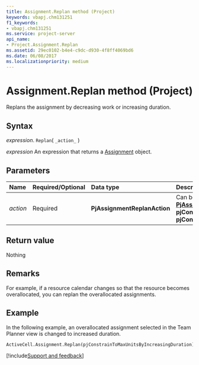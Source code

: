 ```yaml
---
title: Assignment.Replan method (Project)
keywords: vbapj.chm131251
f1_keywords:
- vbapj.chm131251
ms.service: project-server
api_name:
- Project.Assignment.Replan
ms.assetid: 29ec0102-b4e4-c9dc-d930-4f8ff4069bd6
ms.date: 06/08/2017
ms.localizationpriority: medium
---
```



# Assignment.Replan method (Project)

Replans the assignment by decreasing work or increasing duration.


## Syntax

_expression_. `Replan`( `_action_` )

 _expression_ An expression that returns a [Assignment](./Project.Assignment.md) object.


## Parameters



|Name|Required/Optional|Data type|Description|
|:-----|:-----|:-----|:-----|
| _action_|Required|**PjAssignmentReplanAction**|Can be one of the following constants in **[PjAssignmentReplanAction](Project.PjAssignmentReplanAction.md)**: **pjConstrainToMaxUnitsByDecreasingWork** or **pjConstrainToMaxUnitsByIncreasingDuration**.|

## Return value

Nothing


## Remarks

For example, if a resource calendar changes so that the resource becomes overallocated, you can replan the overallocated assignments.


## Example

In the following example, an overallocated assignment selected in the Team Planner view is changed to increased duration.


```vb
ActiveCell.Assignment.Replan(pjConstrainToMaxUnitsByIncreasingDuration)
```

[!include[Support and feedback](~/includes/feedback-boilerplate.md)]